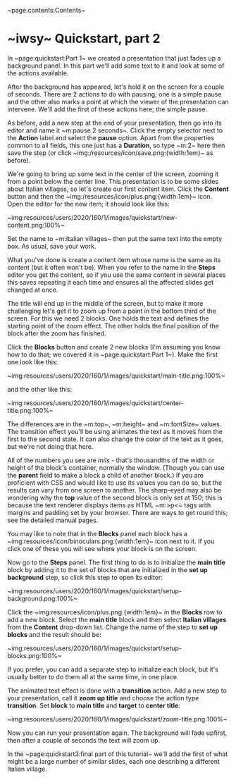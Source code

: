 ~page:contents:Contents~

# ~iwsy~ Quickstart, part 2

In ~page:quickstart:Part 1~ we created a presentation that just fades up a background panel. In this part we'll add some text to it and look at some of the actions available.

After the background has appeared, let's hold it on the screen for a couple of seconds. There are 2 actions to do with pausing; one is a simple pause and the other also marks a point at which the viewer of the presentation can intervene. We'll add the first of these actions here; the simple pause.

As before, add a new step at the end of your presentation, then go into its editor and name it ~m:pause 2 seconds~. Click the empty selector next to the **Action** label and select the **pause** option. Apart from the properties common to all fields, this one just has a **Duration**, so type ~m:2~ here then save the step (or click ~img:/resources/icon/save.png:{width:1em}~ as before).

We're going to bring up some text in the center of the screen, zooming it from a point below the center line. This presentation is to be some slides about Italian villages, so let's create our first content item. Click the **Content** button and then the ~img:/resources/icon/plus.png:{width:1em}~ icon. Open the editor for the new item; it should look like this:

~img:resources/users/2020/160/1/images/quickstart/new-content.png:100%~

Set the name to ~m:Italian villages~ then put the same text into the empty box. As usual, save your work.

What you've done is create a content item whose name is the same as its content (but it often won't be). When you refer to the name in the **Steps** editor you get the content, so if you use the same content in several places this saves repeating it each time and ensures all the affected slides get changed at once.

The title will end up in the middle of the screen, but to make it more challenging let's get it to zoom up from a point in the bottom third of the screen. For this we need 2 blocks. One holds the text and defines the starting point of the zoom effect. The other holds the final position of the block after the zoom has finished.

Click the **Blocks** button and create 2 new blocks (I'm assuming you know how to do that; we covered it in ~page:quickstart:Part 1~). Make the first one look like this:

~img:resources/users/2020/160/1/images/quickstart/main-title.png:100%~

and the other like this:

~img:resources/users/2020/160/1/images/quickstart/center-title.png:100%~

The differences are in the ~m:top~, ~m:height~ and ~m:fontSize~ values. The transition effect you'll be using animates the text as it moves from the first to the second state. It can also change the color of the text as it goes, but we're not doing that here.

All of the numbers you see are _mils_ - that's thousandths of the width or height of the block's container, normally the window. (Though you can use the **parent** field to make a block a child of another block.) If you are proficient with CSS and would like to use its values you can do so, but the results can vary from one screen to another. The sharp-eyed may also be wondering why the **top** value of the second block is only set at 150; this is because the text renderer displays items as HTML ~m:&gt;p&lt;~ tags with margins and padding set by your browser. There are ways to get round this; see the detailed manual pages.

You may like to note that in the **Blocks** panel each block has a ~img:resources/icon/binoculars.png:{width:1em}~ icon next to it. If you click one of these you will see where your block is on the screen.

Now go to the **Steps** panel. The first thing to do is to initialize the **main title** block by adding it to the set of blocks that are initialized in the **set up background** step, so click this step to open its editor:

~img:resources/users/2020/160/1/images/quickstart/setup-background.png:100%~

Click the ~img:resources/icon/plus.png:{width:1em}~ in the **Blocks** row to add a new block. Select the **main title** block and then select **Italian villages** from the **Content** drop-down list. Change the name of the step to **set up blocks** and the result should be:

~img:resources/users/2020/160/1/images/quickstart/setup-blocks.png:100%~

If you prefer, you can add a separate step to initialize each block, but it's usually better to do them all at the same time, in one place.

The animated text effect is done with a **transition** action. Add a new step to your presentation, call it **zoom up title** and choose the action type **transition**. Set **block** to **main title** and **target** to **center title**:

~img:resources/users/2020/160/1/images/quickstart/zoom-title.png:100%~

Now you can run your presentation again. The background will fade upfirst, then after a couple of seconds the text will zoom up.

In the ~page:quickstart3:final part of this tutorial~ we'll add the first of what might be a large number of similar slides, each one describing a different Italian village.
